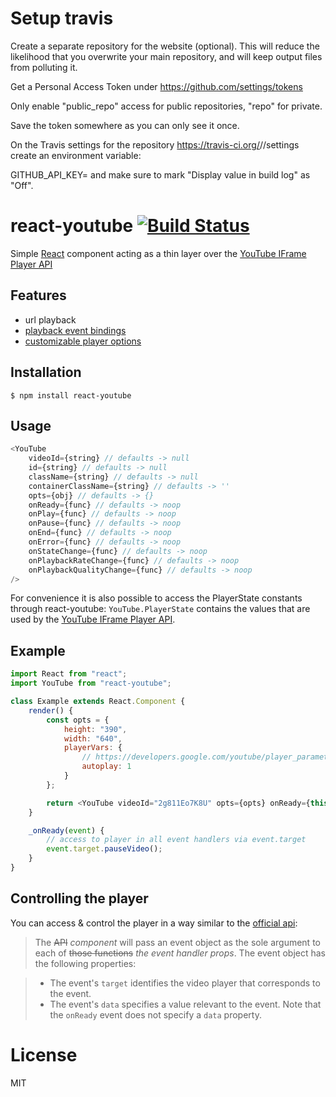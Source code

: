# Setup travis

Create a separate repository for the website (optional). This will reduce the likelihood that you overwrite your main repository, and will keep output files from polluting it.

Get a Personal Access Token under https://github.com/settings/tokens

Only enable "public_repo" access for public repositories, "repo" for private.

Save the token somewhere as you can only see it once.

On the Travis settings for the repository https://travis-ci.org/<me>/<myrepo>/settings create an environment variable:

GITHUB_API_KEY=<token>
and make sure to mark "Display value in build log" as "Off".

# react-youtube [![Build Status](https://travis-ci.org/troybetz/react-youtube.svg?branch=master)](https://travis-ci.org/troybetz/react-youtube)

Simple [React](http://facebook.github.io/react/) component acting as a thin layer over the [YouTube IFrame Player API](https://developers.google.com/youtube/iframe_api_reference)

## Features

-   url playback
-   [playback event bindings](https://developers.google.com/youtube/iframe_api_reference#Events)
-   [customizable player options](https://developers.google.com/youtube/player_parameters)

## Installation

```
$ npm install react-youtube
```

## Usage

```js
<YouTube
    videoId={string} // defaults -> null
    id={string} // defaults -> null
    className={string} // defaults -> null
    containerClassName={string} // defaults -> ''
    opts={obj} // defaults -> {}
    onReady={func} // defaults -> noop
    onPlay={func} // defaults -> noop
    onPause={func} // defaults -> noop
    onEnd={func} // defaults -> noop
    onError={func} // defaults -> noop
    onStateChange={func} // defaults -> noop
    onPlaybackRateChange={func} // defaults -> noop
    onPlaybackQualityChange={func} // defaults -> noop
/>
```

For convenience it is also possible to access the PlayerState constants through react-youtube:
`YouTube.PlayerState` contains the values that are used by the [YouTube IFrame Player API](https://developers.google.com/youtube/iframe_api_reference#onStateChange).

## Example

```js
import React from "react";
import YouTube from "react-youtube";

class Example extends React.Component {
    render() {
        const opts = {
            height: "390",
            width: "640",
            playerVars: {
                // https://developers.google.com/youtube/player_parameters
                autoplay: 1
            }
        };

        return <YouTube videoId="2g811Eo7K8U" opts={opts} onReady={this._onReady} />;
    }

    _onReady(event) {
        // access to player in all event handlers via event.target
        event.target.pauseVideo();
    }
}
```

## Controlling the player

You can access & control the player in a way similar to the [official api](https://developers.google.com/youtube/iframe_api_reference#Events):

> The ~~API~~ _component_ will pass an event object as the sole argument to each of ~~those functions~~ _the event handler props_. The event object has the following properties:

> -   The event's `target` identifies the video player that corresponds to the event.
> -   The event's `data` specifies a value relevant to the event. Note that the `onReady` event does not specify a `data` property.

# License

MIT
